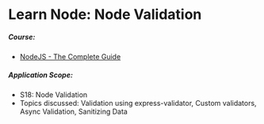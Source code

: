 # Learn Node: Node Validation

##### Course:

- [NodeJS - The Complete Guide](https://www.udemy.com/course/nodejs-the-complete-guide)

##### Application Scope:

- S18: Node Validation
- Topics discussed: Validation using express-validator, Custom validators, Async Validation, Sanitizing Data
